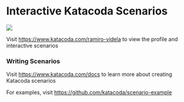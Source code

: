 # Interactive Katacoda Scenarios

[![](http://shields.katacoda.com/katacoda/ramiro-videla/count.svg)](https://www.katacoda.com/ramiro-videla "Get your profile on Katacoda.com")

Visit https://www.katacoda.com/ramiro-videla to view the profile and interactive scenarios

### Writing Scenarios
Visit https://www.katacoda.com/docs to learn more about creating Katacoda scenarios

For examples, visit https://github.com/katacoda/scenario-example
